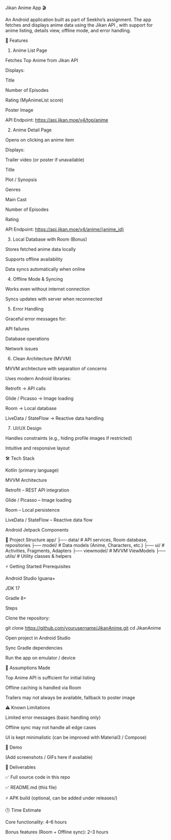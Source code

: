 Jikan Anime App 🎬

An Android application built as part of Seekho’s assignment.
The app fetches and displays anime data using the Jikan API
, with support for anime listing, details view, offline mode, and error handling.

🚀 Features
1. Anime List Page

Fetches Top Anime from Jikan API

Displays:

Title

Number of Episodes

Rating (MyAnimeList score)

Poster Image

API Endpoint: https://api.jikan.moe/v4/top/anime

2. Anime Detail Page

Opens on clicking an anime item

Displays:

Trailer video (or poster if unavailable)

Title

Plot / Synopsis

Genres

Main Cast

Number of Episodes

Rating

API Endpoint: https://api.jikan.moe/v4/anime/{anime_id}

3. Local Database with Room (Bonus)

Stores fetched anime data locally

Supports offline availability

Data syncs automatically when online

4. Offline Mode & Syncing

Works even without internet connection

Syncs updates with server when reconnected

5. Error Handling

Graceful error messages for:

API failures

Database operations

Network issues

6. Clean Architecture (MVVM)

MVVM architecture with separation of concerns

Uses modern Android libraries:

Retrofit → API calls

Glide / Picasso → Image loading

Room → Local database

LiveData / StateFlow → Reactive data handling

7. UI/UX Design

Handles constraints (e.g., hiding profile images if restricted)

Intuitive and responsive layout

🛠️ Tech Stack

Kotlin (primary language)

MVVM Architecture

Retrofit – REST API integration

Glide / Picasso – Image loading

Room – Local persistence

LiveData / StateFlow – Reactive data flow

Android Jetpack Components

📂 Project Structure
app/
 ├── data/          # API services, Room database, repositories
 ├── model/         # Data models (Anime, Characters, etc.)
 ├── ui/            # Activities, Fragments, Adapters
 ├── viewmodel/     # MVVM ViewModels
 ├── utils/         # Utility classes & helpers

⚡ Getting Started
Prerequisites

Android Studio Iguana+

JDK 17

Gradle 8+

Steps

Clone the repository:

git clone https://github.com/yourusername/JikanAnime.git
cd JikanAnime


Open project in Android Studio

Sync Gradle dependencies

Run the app on emulator / device

🤔 Assumptions Made

Top Anime API is sufficient for initial listing

Offline caching is handled via Room

Trailers may not always be available, fallback to poster image

⚠️ Known Limitations

Limited error messages (basic handling only)

Offline sync may not handle all edge cases

UI is kept minimalistic (can be improved with Material3 / Compose)

📱 Demo

(Add screenshots / GIFs here if available)

📌 Deliverables

✅ Full source code in this repo

✅ README.md (this file)

⚡ APK build (optional, can be added under releases/)

🕒 Time Estimate

Core functionality: 4–6 hours

Bonus features (Room + Offline sync): 2–3 hours
